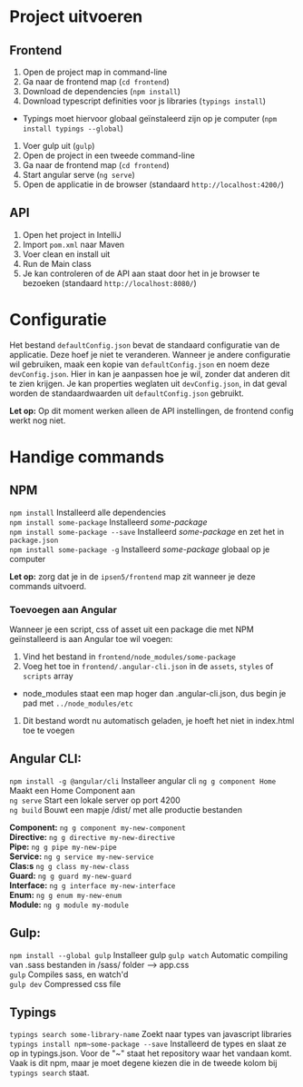 # Project uitvoeren
## Frontend
1. Open de project map in command-line
1. Ga naar de frontend map (`cd frontend`)
1. Download de dependencies (`npm install`)
1. Download typescript definities voor js libraries (`typings install`)
  * Typings moet hiervoor globaal geïnstaleerd zijn op je computer (`npm install typings --global`)
1. Voer gulp uit (`gulp`)
1. Open de project in een tweede command-line
1. Ga naar de frontend map (`cd frontend`)
1. Start angular serve (`ng serve`)
1. Open de applicatie in de browser (standaard `http://localhost:4200/`)

## API
1. Open het project in IntelliJ
1. Import `pom.xml` naar Maven
1. Voer clean en install uit
1. Run de Main class
1. Je kan controleren of de API aan staat door het in je browser te bezoeken (standaard `http://localhost:8080/`)

# Configuratie
Het bestand `defaultConfig.json` bevat de standaard configuratie van de applicatie. Deze hoef je niet te veranderen.
Wanneer je andere configuratie wil gebruiken, maak een kopie van `defaultConfig.json` en noem deze `devConfig.json`.
Hier in kan je aanpassen hoe je wil, zonder dat anderen dit te zien krijgen.
Je kan properties weglaten uit `devConfig.json`, in dat geval worden de standaardwaarden uit `defaultConfig.json` gebruikt.

__Let op:__ Op dit moment werken alleen de API instellingen, de frontend config werkt nog niet.

# Handige commands
## NPM
`npm install` Installeerd alle dependencies  
`npm install some-package` Installeerd _some-package_  
`npm install some-package --save` Installeerd _some-package_ en zet het in `package.json`  
`npm install some-package -g` Installeerd _some-package_ globaal op je computer

__Let op:__ zorg dat je in de `ipsen5/frontend` map zit wanneer je deze commands uitvoerd.

### Toevoegen aan Angular
Wanneer je een script, css of asset uit een package die met NPM geïnstalleerd is aan Angular toe wil voegen:
1. Vind het bestand in `frontend/node_modules/some-package`
1. Voeg het toe in `frontend/.angular-cli.json` in de `assets`, `styles` of `scripts` array
 * node_modules staat een map hoger dan .angular-cli.json, dus begin je pad met `../node_modules/etc`
1. Dit bestand wordt nu automatisch geladen, je hoeft het niet in index.html toe te voegen

## Angular CLI:
`npm install -g @angular/cli` Installeer angular cli
`ng g component Home` Maakt een Home Component aan  
`ng serve` Start een lokale server op port 4200  
`ng build` Bouwt een mapje /dist/ met alle productie bestanden

__Component:__	`ng g component my-new-component`  
__Directive:__	`ng g directive my-new-directive`  
__Pipe:__		`ng g pipe my-new-pipe`  
__Service:__	`ng g service my-new-service`  
__Clas:s__		`ng g class my-new-class`  
__Guard:__		`ng g guard my-new-guard`  
__Interface:__	`ng g interface my-new-interface`  
__Enum:__		`ng g enum my-new-enum`  
__Module:__		`ng g module my-module`  

## Gulp:
`npm install --global gulp`  Installeer gulp
`gulp watch` Automatic compiling van .sass bestanden in /sass/ folder --> app.css  
`gulp` Compiles sass, en watch'd  
`gulp dev` Compressed css file  

## Typings
`typings search some-library-name` Zoekt naar types van javascript libraries  
`typings install npm~some-package --save` Installeerd de types en slaat ze op in typings.json. Voor de "~" staat het repository waar het vandaan komt. Vaak is dit npm, maar je moet degene kiezen die in de tweede kolom bij `typings search` staat.
